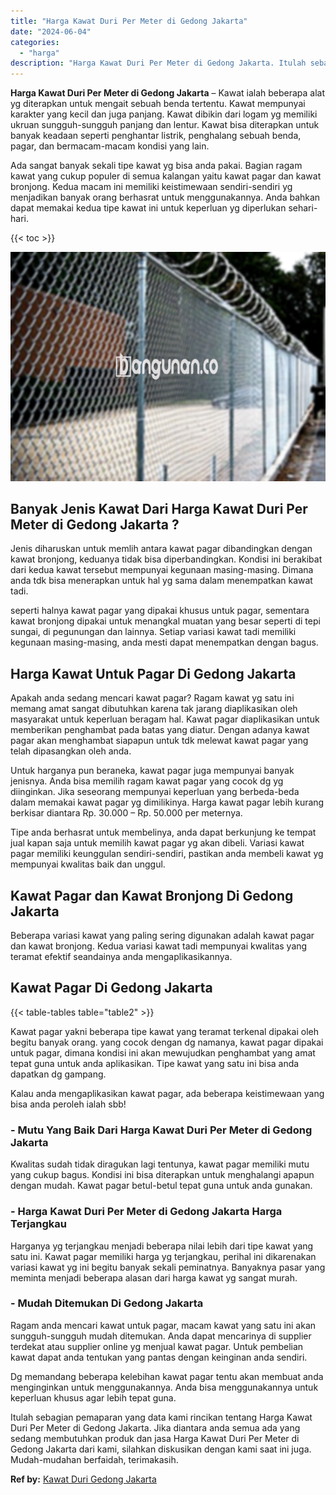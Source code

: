 ```yaml
---
title: "Harga Kawat Duri Per Meter di Gedong Jakarta"
date: "2024-06-04"
categories: 
  - "harga"
description: "Harga Kawat Duri Per Meter di Gedong Jakarta. Itulah sebagian pemaparan yang data kami rincikan tentang Harga Kawat Duri Per Meter di Gedong Jakarta. Jika di..."
---
```


**Harga Kawat Duri Per Meter di Gedong Jakarta** – Kawat ialah beberapa alat yg diterapkan untuk mengait sebuah benda tertentu. Kawat mempunyai karakter yang kecil dan juga panjang. Kawat dibikin dari logam yg memiliki ukruan sungguh-sungguh panjang dan lentur. Kawat bisa diterapkan untuk banyak keadaan seperti penghantar listrik, penghalang sebuah benda, pagar, dan bermacam-macam kondisi yang lain.

Ada sangat banyak sekali tipe kawat yg bisa anda pakai. Bagian ragam kawat yang cukup populer di semua kalangan yaitu kawat pagar dan kawat bronjong. Kedua macam ini memiliki keistimewaan sendiri-sendiri yg menjadikan banyak orang berhasrat untuk menggunakannya. Anda bahkan dapat memakai kedua tipe kawat ini untuk keperluan yg diperlukan sehari-hari.

{{< toc >}}

![Harga Kawat Duri Per Meter di Gedong Jakarta](/images/jual-kawat-murah03.png)

## Banyak Jenis Kawat Dari Harga Kawat Duri Per Meter di Gedong Jakarta ?

Jenis diharuskan untuk memlih antara kawat pagar dibandingkan dengan kawat bronjong, keduanya tidak bisa diperbandingkan. Kondisi ini berakibat dari kedua kawat tersebut mempunyai kegunaan masing-masing. Dimana anda tdk bisa menerapkan untuk hal yg sama dalam menempatkan kawat tadi.

seperti halnya kawat pagar yang dipakai khusus untuk pagar, sementara kawat bronjong dipakai untuk menangkal muatan yang besar seperti di tepi sungai, di pegunungan dan lainnya. Setiap variasi kawat tadi memiliki kegunaan masing-masing, anda mesti dapat menempatkan dengan bagus.

## Harga Kawat Untuk Pagar Di Gedong Jakarta

Apakah anda sedang mencari kawat pagar? Ragam kawat yg satu ini memang amat sangat dibutuhkan karena tak jarang diaplikasikan oleh masyarakat untuk keperluan beragam hal. Kawat pagar diaplikasikan untuk memberikan penghambat pada batas yang diatur. Dengan adanya kawat pagar akan menghambat siapapun untuk tdk melewat kawat pagar yang telah dipasangkan oleh anda.

Untuk harganya pun beraneka, kawat pagar juga mempunyai banyak jenisnya. Anda bisa memilih ragam kawat pagar yang cocok dg yg diinginkan. Jika seseorang mempunyai keperluan yang berbeda-beda dalam memakai kawat pagar yg dimilikinya. Harga kawat pagar lebih kurang berkisar diantara Rp. 30.000 – Rp. 50.000 per meternya.

Tipe anda berhasrat untuk membelinya, anda dapat berkunjung ke tempat jual kapan saja untuk memilih kawat pagar yg akan dibeli. Variasi kawat pagar memiliki keunggulan sendiri-sendiri, pastikan anda membeli kawat yg mempunyai kwalitas baik dan unggul.

## Kawat Pagar dan Kawat Bronjong Di Gedong Jakarta

Beberapa variasi kawat yang paling sering digunakan adalah kawat pagar dan kawat bronjong. Kedua variasi kawat tadi mempunyai kwalitas yang teramat efektif seandainya anda mengaplikasikannya.

## Kawat Pagar Di Gedong Jakarta

{{< table-tables table="table2" >}}

Kawat pagar yakni beberapa tipe kawat yang teramat terkenal dipakai oleh begitu banyak orang. yang cocok dengan dg namanya, kawat pagar dipakai untuk pagar, dimana kondisi ini akan mewujudkan penghambat yang amat tepat guna untuk anda aplikasikan. Tipe kawat yang satu ini bisa anda dapatkan dg gampang.

Kalau anda mengaplikasikan kawat pagar, ada beberapa keistimewaan yang bisa anda peroleh ialah sbb!

### \- Mutu Yang Baik Dari Harga Kawat Duri Per Meter di Gedong Jakarta

Kwalitas sudah tidak diragukan lagi tentunya, kawat pagar memiliki mutu yang cukup bagus. Kondisi ini bisa diterapkan untuk menghalangi apapun dengan mudah. Kawat pagar betul-betul tepat guna untuk anda gunakan.

### \- Harga Kawat Duri Per Meter di Gedong Jakarta Harga Terjangkau

Harganya yg terjangkau menjadi beberapa nilai lebih dari tipe kawat yang satu ini. Kawat pagar memiliki harga yg terjangkau, perihal ini dikarenakan variasi kawat yg ini begitu banyak sekali peminatnya. Banyaknya pasar yang meminta menjadi beberapa alasan dari harga kawat yg sangat murah.

### \- Mudah Ditemukan Di Gedong Jakarta

Ragam anda mencari kawat untuk pagar, macam kawat yang satu ini akan sungguh-sungguh mudah ditemukan. Anda dapat mencarinya di supplier terdekat atau supplier online yg menjual kawat pagar. Untuk pembelian kawat dapat anda tentukan yang pantas dengan keinginan anda sendiri.

Dg memandang beberapa kelebihan kawat pagar tentu akan membuat anda menginginkan untuk menggunakannya. Anda bisa menggunakannya untuk keperluan khusus agar lebih tepat guna.

Itulah sebagian pemaparan yang data kami rincikan tentang Harga Kawat Duri Per Meter di Gedong Jakarta. Jika diantara anda semua ada yang sedang membutuhkan produk dan jasa Harga Kawat Duri Per Meter di Gedong Jakarta dari kami, silahkan diskusikan dengan kami saat ini juga. Mudah-mudahan berfaidah, terimakasih.

**Ref by:** [Kawat Duri Gedong Jakarta](https://id.wikipedia.org/wiki/Kawat)

